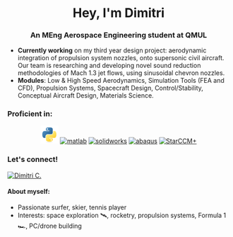 <h1 align="center">Hey, I'm Dimitri</h1>
<h3 align="center">An MEng Aerospace Engineering student at QMUL</h3>

- **Currently working** on my third year design project: aerodynamic integration of propulsion system nozzles, onto supersonic civil aircraft. Our team is researching and developing novel sound reduction methodologies of Mach 1.3 jet flows, using sinusoidal chevron nozzles.
- **Modules**: Low & High Speed Aerodynamics, Simulation Tools (FEA and CFD), Propulsion Systems, Spacecraft Design, Control/Stability, Conceptual Aircraft Design, Materials Science. 

<h3 align="left">Proficient in:</h3>  

<p align="center"> 
  <a href="https://www.python.org" target="_blank" rel="noreferrer"><img src="https://raw.githubusercontent.com/devicons/devicon/master/icons/python/python-original.svg" alt="python" width="40" height="40"/></a>
  <a href="https://www.mathworks.com/" target="_blank" rel="noreferrer"><img src="https://upload.wikimedia.org/wikipedia/commons/2/21/Matlab_Logo.png" alt="matlab" width="40" height="40"/></a>
  <a href="https://www.solidworks.com/" target="_blank" rel="noreferrer"><img src="https://upload.wikimedia.org/wikipedia/en/d/d2/SolidWorks_Logo.svg" alt="solidworks" width="100" height="30"/></a>
  <a href="https://www.3ds.com/products/simulia/abaqus/cae" target="_blank" rel="noreferrer"><img src="https://upload.wikimedia.org/wikipedia/en/e/e2/Abaqus_icon.png" alt="abaqus" width="30" height="30"/></a>
  <a href="https://plm.sw.siemens.com/en-US/simcenter/fluids-thermal-simulation/star-ccm/?srsltid=AfmBOoqzazUXXnJNOfG-xlmCZpo0t2awp8Hln0Wh60lCRQuj34ti5ljJ" target="_blank" rel="noreferrer"><img src="https://upload.wikimedia.org/wikipedia/commons/3/3c/Siemens_AG_logo.svg" alt="StarCCM+" width="100" height="30"/></a>
</p>

<h3 align="left">Let's connect!</h3> 

<p align="left">
  <a href="https://www.linkedin.com/in/dimitri-chemla-1249a5213/" target="blank"><img align="center" src="https://raw.githubusercontent.com/rahuldkjain/github-profile-readme-generator/master/src/images/icons/Social/linked-in-alt.svg" alt="Dimitri C." height="30" width="40" /></a>
</p>

<h4 align="left">About myself:</h4> 

- Passionate surfer, skier, tennis player
- Interests: space exploration 🛰️, rocketry, propulsion systems, Formula 1 🏎️, PC/drone building  

